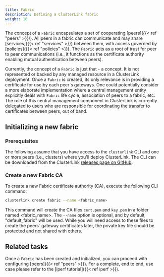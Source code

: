 ```yaml
---
title: Fabric
description: Defining a ClusterLink fabric
weight: 10
---
```


The concept of a `Fabric` encapsulates a set of cooperating [peers]({{< ref "peers" >}}/).
 All peers in a fabric can communicate and may share [services]({{< ref "services" >}})
 between them, with access governed by [policies]({{< ref "policies" >}}).
 The `Fabric` acts as a root of trust for peer to peer communications (i.e.,
 it functions as the certificate authority enabling mutual authentication between
 peers).

Currently, the concept of a `Fabric` is just that - a concept. It is not represented
 or backed by any managed resource in a ClusterLink deployment. Once a `Fabric` is created,
 its only relevance is in providing a certificate for use by each peer's gateways.
 One could potentially consider a more elaborate implementation where a central
 management entity explicitly deals with `Fabric` life cycle, association of peers to
 a fabric, etc. The role of this central management component in ClusterLink is currently
 delegated to users who are responsible for coordinating the transfer to certificates
 between peers, out of band.

## Initializing a new fabric

### Prerequisites

The following assume that you have access to the `clusterlink` CLI and one or more
 peers (i.e., clusters) where you'll deploy ClusterLink. The CLI can be downloaded
 from the ClusterLink [releases page on GitHub](https://github.com/clusterlink-net/clusterlink/releases/latest).

### Create a new Fabric CA

To create a new Fabric certificate authority (CA), execute the following CLI command:

```sh
clusterlink create fabric --name <fabric_name>
```

This command will create the CA files `cert.pem` and `key.pem` in a folder named <fabric_name>. The `--name` option is optional, and by default, "default_fabric" will be used. While you will need access to these files to create the peers` gateway certificates later, the private key file should be protected and not shared with others.

## Related tasks

Once a `Fabric` has been created and initialized, you can proceed with configuring
 [peers]({{< ref "peers" >}}). For a complete, end to end, use case please refer to the
 [iperf tutorial]({{< ref iperf >}}).
